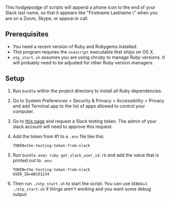 This hodgepodge of scripts will append a phone icon to the end of your Slack last name, so that it appears like "Firstname Lastname 📞" when you are on a Zoom, Skype, or appear.in call.

## Prerequisites

* You need a recent version of Ruby and Rubygems installed.
* This program requires the `osascript` executable that ships on OS X.
* `otp_start.sh` assumes you are using chruby to manage Ruby versions. It will probably need to be adjusted for other Ruby version managers.

## Setup

1. Run `bundle` within the project directory to install all Ruby dependencies.

2. Go to System Preferences > Security & Privacy > Accessibility > Privacy and add Terminal.app to the list of apps allowed to control your computer.

3. Go to [this page]() and request a Slack testing token. The admin of your
    slack account will need to approve this request.

4. Add the token from #1 to a `.env` file like this:

    ```
    TOKEN=the-testing-token-from-slack
    ```

5. Run `bundle exec ruby get_slack_user_id.rb` and add the value that is
   printed out to `.env`:

    ```
    TOKEN=the-testing-token-from-slack
    USER_ID=ABCD1234
    ```

6. Then run `./otp_start.sh` to start the script. You can use `DEBUG=1 ./otp_start.sh` if things aren't working and you want some debug output.
